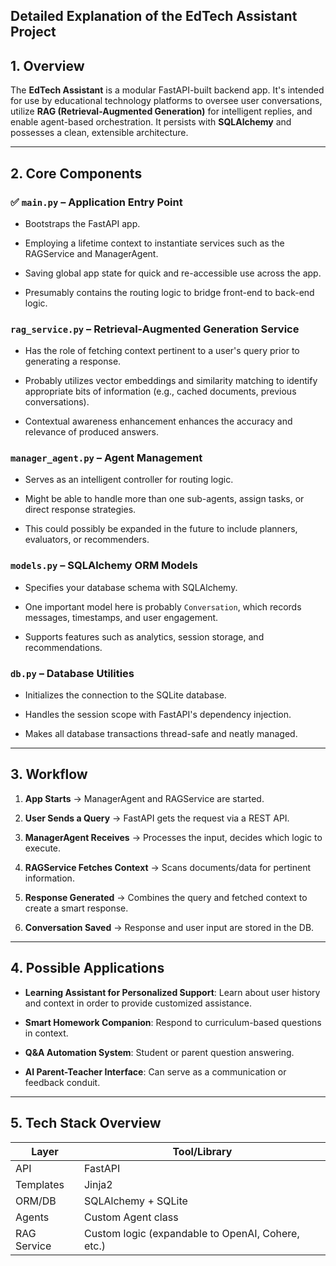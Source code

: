 Detailed Explanation of the EdTech Assistant Project
---

## 1. Overview

The **EdTech Assistant** is a modular FastAPI-built backend app. It's intended for use by educational technology platforms to oversee user conversations, utilize **RAG (Retrieval-Augmented Generation)** for intelligent replies, and enable agent-based orchestration. It persists with **SQLAlchemy** and possesses a clean, extensible architecture.

---

## 2. Core Components

### ✅ `main.py` – Application Entry Point

* Bootstraps the FastAPI app.

* Employing a lifetime context to instantiate services such as the RAGService and ManagerAgent.
* Saving global app state for quick and re-accessible use across the app.
* Presumably contains the routing logic to bridge front-end to back-end logic.
### `rag_service.py` – Retrieval-Augmented Generation Service

* Has the role of fetching context pertinent to a user's query prior to generating a response.

* Probably utilizes vector embeddings and similarity matching to identify appropriate bits of information (e.g., cached documents, previous conversations).
* Contextual awareness enhancement enhances the accuracy and relevance of produced answers.
### `manager_agent.py` – Agent Management

* Serves as an intelligent controller for routing logic.

* Might be able to handle more than one sub-agents, assign tasks, or direct response strategies.
* This could possibly be expanded in the future to include planners, evaluators, or recommenders.
### `models.py` – SQLAlchemy ORM Models

* Specifies your database schema with SQLAlchemy.

* One important model here is probably `Conversation`, which records messages, timestamps, and user engagement.
* Supports features such as analytics, session storage, and recommendations.
### `db.py` – Database Utilities

* Initializes the connection to the SQLite database.

* Handles the session scope with FastAPI's dependency injection.
* Makes all database transactions thread-safe and neatly managed.
---
## 3. Workflow

1. **App Starts** → ManagerAgent and RAGService are started.

2. **User Sends a Query** → FastAPI gets the request via a REST API.
3. **ManagerAgent Receives** → Processes the input, decides which logic to execute.
4. **RAGService Fetches Context** → Scans documents/data for pertinent information.
5. **Response Generated** → Combines the query and fetched context to create a smart response.
6. **Conversation Saved** → Response and user input are stored in the DB.
---

## 4. Possible Applications

* **Learning Assistant for Personalized Support**: Learn about user history and context in order to provide customized assistance.

* **Smart Homework Companion**: Respond to curriculum-based questions in context.

* **Q&A Automation System**: Student or parent question answering.
* **AI Parent-Teacher Interface**: Can serve as a communication or feedback conduit.
---

## 5. Tech Stack Overview

| Layer       | Tool/Library                                      |
| ----------- | ------------------------------------------------- |
| API         | FastAPI                                           |
| Templates   | Jinja2                                            |
| ORM/DB     | SQLAlchemy + SQLite                                |
| Agents      | Custom Agent class                                |
| RAG Service | Custom logic (expandable to OpenAI, Cohere, etc.) |
